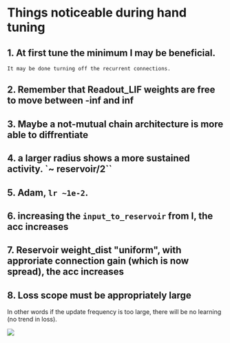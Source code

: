 # Things noticeable during hand tuning

## 1. At first tune the minimum I may be beneficial.

    It may be done turning off the recurrent connections.

## 2. Remember that Readout_LIF weights are free to move between -inf and inf

## 3. Maybe a not-mutual chain architecture is more able to diffrentiate

## 4. a larger radius shows a more sustained activity. `~ reservoir/2``

## 5. Adam, `lr ~1e-2`.

## 6. increasing the `input_to_reservoir` from I, the acc increases

## 7. Reservoir weight_dist "uniform", with approriate connection gain (which is now spread), the acc increases

## 8. Loss scope must be appropriately large

In other words if the update frequency is too large, there will be no learning (no trend in loss).

<img src='./imgs/loss_not_learning.png'>